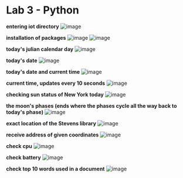 # Lab 3 - Python

**entering iot directory**
![image](https://user-images.githubusercontent.com/78617568/158488819-9da6a406-540e-4277-8767-7c39e0a7493a.png)

**installation of packages**
![image](https://user-images.githubusercontent.com/78617568/158490187-7aed0b0c-084f-4bfe-8c6b-3e47c7934746.png)
![image](https://user-images.githubusercontent.com/78617568/158490320-39ce9f01-08f1-4a8d-bc7d-b5dd82c13343.png)

**today's julian calendar day**
![image](https://user-images.githubusercontent.com/78617568/158490461-150c47d7-d536-46d3-8bf1-33b32aac01fd.png)

**today's date**
![image](https://user-images.githubusercontent.com/78617568/158490516-4cf3cde2-f185-4bb2-90c2-34369c7241ec.png)

**today's date and current time**
![image](https://user-images.githubusercontent.com/78617568/158490598-cc2f3e0a-803b-46b7-a7fc-c6a22826d9b9.png)

**current time, updates every 10 seconds**
![image](https://user-images.githubusercontent.com/78617568/158490687-7822acd1-46be-453e-a1b5-cd0c90397e7e.png)

**checking sun status of New York today**
![image](https://user-images.githubusercontent.com/78617568/158490742-4f97bfba-e102-437e-8444-749273745741.png)

**the moon's phases (ends where the phases cycle all the way back to today's phase)**
![image](https://user-images.githubusercontent.com/78617568/158490973-922203d7-c7bf-4220-8b31-1c5e290693ae.png)

**exact location of the Stevens library**
![image](https://user-images.githubusercontent.com/78617568/158491300-75bc4db3-f822-4a3d-b5f8-f5585e57e839.png)

**receive address of given coordinates**
![image](https://user-images.githubusercontent.com/78617568/158491379-d26e7801-9375-4645-809f-20386abf2d7b.png)

**check cpu**
![image](https://user-images.githubusercontent.com/78617568/158491535-f69e8cf5-eed6-4fb1-b991-99df7ef3a4ca.png)

**check battery**
![image](https://user-images.githubusercontent.com/78617568/158491604-e10415ac-fb87-4230-9808-993625cf9d09.png)

**check top 10 words used in a document**
![image](https://user-images.githubusercontent.com/78617568/158491682-c3527cba-f3fd-4caf-b74f-054c111b74c6.png)
